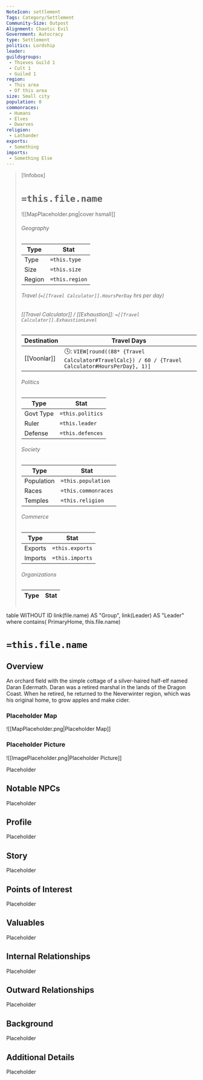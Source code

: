 ```yaml
---
NoteIcon: settlement
Tags: Category/Settlement
Community-Size: Outpost
Alignment: Chaotic Evil
Government: Autocracy
type: Settlement
politics: Lordship
leader: 
guildsgroups:
 - Thieves Guild 1
 - Cult 1
 - Guiled 1
region: 
 - This area
 - Of this area
size: Small city
population: 0
commonraces:
 - Humans
 - Elves
 - Dwarves
religion:
 - Lathander
exports: 
 - Something
imports: 
 - Something Else
---
```




> [!infobox]
> # `=this.file.name`
> ![[MapPlaceholder.png|cover hsmall]]
> ###### Geography
> Type |  Stat |
> ---|---|
> Type | `=this.type` |
> Size | `=this.size` |
> Region | `=this.region` |
> ###### Travel (`=[[Travel Calculator]].HoursPerDay` hrs per day)
> ###### [[Travel Calculator]]  / [[Exhaustion]]:  `=[[Travel Calculator]].ExhaustionLevel`
> Destination |  Travel Days  |
> ---|---|
> [[Voonlar]] | 🕓: `VIEW[round((88* {Travel Calculator#TravelCalc}) / 60 / {Travel Calculator#HoursPerDay}, 1)]`      |
> ###### Politics
> Type |  Stat |
> ---|---|
> Govt Type | `=this.politics` |
> Ruler | `=this.leader` |
> Defense | `=this.defences` |
> ###### Society
> Type |  Stat |
> ---|---|
> Population | `=this.population` |
> Races | `=this.commonraces` |
> Temples | `=this.religion`  |
> ###### Commerce
> Type |  Stat |
> ---|---|
> Exports | `=this.exports` |
> Imports | `=this.imports` |
> ###### Organizations
> Type |  Stat |
> ---|---|
> ```dataview
table WITHOUT ID link(file.name) AS "Group", link(Leader) AS "Leader"
where contains( PrimaryHome, this.file.name)


# `=this.file.name`
## Overview
An orchard field with the simple cottage of a silver-haired half-elf named Daran Edermath. Daran was a retired marshal in the lands of the Dragon Coast. When he retired, he returned to the Neverwinter region, which was his original home, to grow apples and make cider.

### Placeholder Map
![[MapPlaceholder.png|Placeholder Map]]

### Placeholder Picture
![[ImagePlaceholder.png|Placeholder Picture]]

Placeholder

## Notable NPCs
Placeholder

## Profile
Placeholder

## Story
Placeholder

## Points of Interest
Placeholder

## Valuables
Placeholder

## Internal Relationships
Placeholder

## Outward Relationships
Placeholder

## Background
Placeholder

## Additional Details
Placeholder

